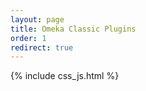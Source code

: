 ```yaml
---
layout: page
title: Omeka Classic Plugins
order: 1
redirect: true
---
```


{% include css_js.html %}

<!--
    The redirect allows to keep track of old urls without language to the new ones prepended with language code.
    They will be removed later.
-->
